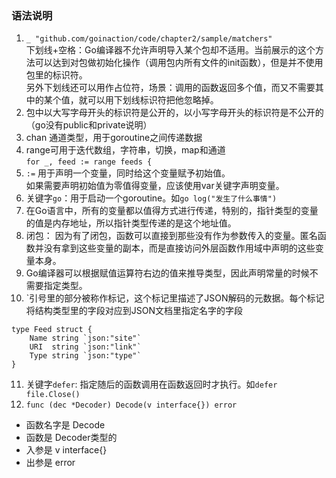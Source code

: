 ### 语法说明
1. `_ "github.com/goinaction/code/chapter2/sample/matchers"`  
下划线+空格：Go编译器不允许声明导入某个包却不适用。当前展示的这个方法可以达到对包做初始化操作（调用包内所有文件的init函数），但是并不使用包里的标识符。  
另外下划线还可以用作占位符，场景：调用的函数返回多个值，而又不需要其中的某个值，就可以用下划线标识符把他忽略掉。  
2. 包中以大写字母开头的标识符是公开的，以小写字母开头的标识符是不公开的（go没有public和private说明）  
3. chan 通道类型，用于goroutine之间传递数据  
4. range可用于迭代数组，字符串，切换，map和通道  
`for _, feed := range feeds {`
5. `:=`   用于声明一个变量，同时给这个变量赋予初始值。  
   如果需要声明初始值为零值得变量，应该使用var关键字声明变量。
6. 关键字`go`：用于启动一个goroutine。如`go log("发生了什么事情")`
7. 在Go语言中，所有的变量都以值得方式进行传递，特别的，指针类型的变量的值是内存地址，所以指针类型传递的是这个地址值。  
8. 闭包： 因为有了闭包，函数可以直接到那些没有作为参数传入的变量。匿名函数并没有拿到这些变量的副本，而是直接访问外层函数作用域中声明的这些变量本身。  
9. Go编译器可以根据赋值运算符右边的值来推导类型，因此声明常量的时候不需要指定类型。  
10. `引号里的部分被称作标记，这个标记里描述了JSON解码的元数据。每个标记将结构类型里的字段对应到JSON文档里指定名字的字段
```
type Feed struct {
	Name string `json:"site"`
	URI  string `json:"link"`
	Type string `json:"type"`
}
```
11. 关键字`defer`: 指定随后的函数调用在函数返回时才执行。如`defer file.Close()`  
12. `func (dec *Decoder) Decode(v interface{}) error`  
- 函数名字是 Decode
- 函数是 Decoder类型的
- 入参是 v interface{}
- 出参是 error